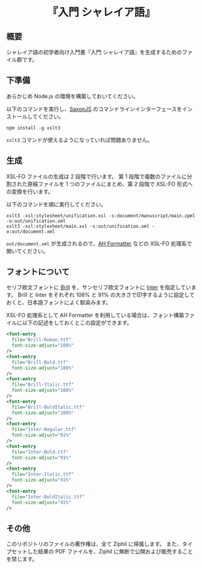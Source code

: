 <div align="center">
<h1>『入門 シャレイア語』</h1>
</div>


## 概要
シャレイア語の初学者向け入門書『入門 シャレイア語』を生成するためのファイル郡です。

## 下準備
あらかじめ Node.js の環境を構築しておいてください。

以下のコマンドを実行し、[SaxonJS](https://www.saxonica.com/download/javascript.xml) のコマンドラインインターフェースをインストールしてください。
```
npm install -g xslt3
```
`xslt3` コマンドが使えるようになっていれば問題ありません。

## 生成
XSL-FO ファイルの生成は 2 段階で行います。
第 1 段階で複数のファイルに分割された原稿ファイルを 1 つのファイルにまとめ、第 2 段階で XSL-FO 形式への変換を行います。

以下のコマンドを順に実行してください。
```
xslt3 -xsl:stylesheet/unification.xsl -s:document/manuscript/main.zpml -o:out/unification.xml
xslt3 -xsl:stylesheet/main.xsl -s:out/unification.xml -o:out/document.xml
```

`out/document.xml` が生成されるので、[AH Formatter](https://www.antenna.co.jp/AHF/) などの XSL-FO 処理系で開いてください。

## フォントについて
セリフ欧文フォントに [Brill](https://brill.com/page/BrillFont/brill-typeface) を、サンセリフ欧文フォントに [Inter](https://rsms.me/inter/) を指定しています。
Brill と Inter をそれぞれ 108% と 91% の大きさで印字するように設定しておくと、日本語フォントによく馴染みます。

XSL-FO 処理系として AH Formatter を利用している場合は、フォント構築ファイルに以下の記述をしておくとこの設定ができます。
```xml
<font-entry
  file="Brill-Roman.ttf"
  font-size-adjust="108%"
/>
<font-entry
  file="Brill-Bold.ttf"
  font-size-adjust="108%"
/>
<font-entry
  file="Brill-Italic.ttf"
  font-size-adjust="108%"
/>
<font-entry
  file="Brill-BoldItalic.ttf"
  font-size-adjust="108%"
/>
<font-entry
  file="Inter-Regular.ttf"
  font-size-adjust="91%"
/>
<font-entry
  file="Inter-Bold.ttf"
  font-size-adjust="91%"
/>
<font-entry
  file="Inter-Italic.ttf"
  font-size-adjust="91%"
/>
<font-entry
  file="Inter-BoldItalic.ttf"
  font-size-adjust="91%"
/>
```

## その他
このリポジトリのファイルの著作権は、全て Ziphil に帰属します。
また、タイプセットした結果の PDF ファイルを、Ziphil に無断で公開および販売することを禁じます。